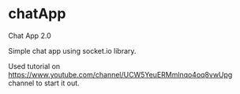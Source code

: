 # chatApp
Chat App 2.0

Simple chat app using socket.io library.

Used tutorial on https://www.youtube.com/channel/UCW5YeuERMmlnqo4oq8vwUpg channel to start it out.
